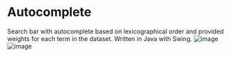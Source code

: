 # Autocomplete
Search bar with autocomplete based on lexicographical order and provided weights for each term in the dataset. Written in Java with Swing.
![image](https://user-images.githubusercontent.com/17520107/44581941-a8e0b880-a797-11e8-9bef-310194e2c866.png)
![image](https://user-images.githubusercontent.com/17520107/44581979-cb72d180-a797-11e8-9671-18c406662473.png)
